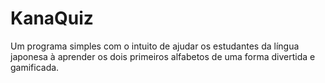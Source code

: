 # KanaQuiz
Um programa simples com o intuito de ajudar os estudantes da língua japonesa à aprender os dois primeiros alfabetos de uma forma divertida e gamificada.
